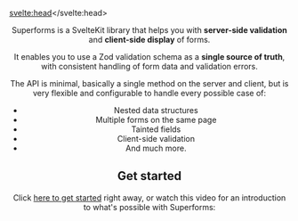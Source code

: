 <script lang="ts">
	import Header from './Header.svelte'
	import Youtube from '$lib/Youtube.svelte'
</script>

<svelte:head><title>Superforms for SvelteKit</title></svelte:head>

<Header />

Superforms is a SvelteKit library that helps you with **server-side validation** and **client-side display** of forms.

It enables you to use a Zod validation schema as a **single source of truth**, with consistent handling of form data and validation errors.

The API is minimal, basically a single method on the server and client, but is very flexible and configurable to handle every possible case of:

- Nested data structures
- Multiple forms on the same page
- Tainted fields
- Client-side validation
- And much more.

## Get started

Click <a href="/get-started">here to get started</a> right away, or watch this video for an introduction to what's possible with Superforms:

<Youtube id="MiKzH3kcVfs" />

<br><br>
